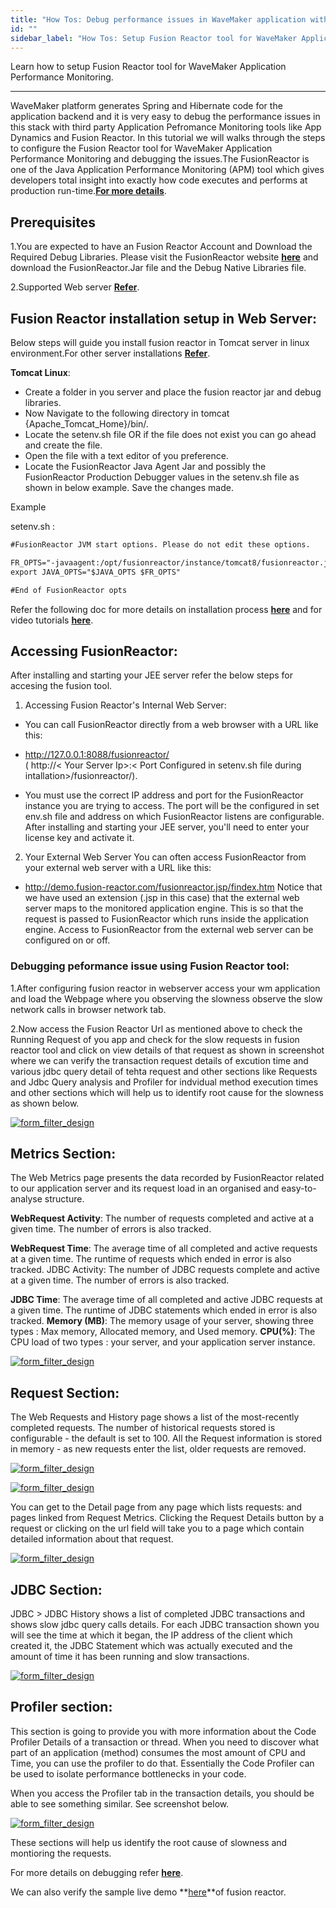 ```yaml
---
title: "How Tos: Debug performance issues in WaveMaker application with Fusion Reactor tool"
id: ""
sidebar_label: "How Tos: Setup Fusion Reactor tool for WaveMaker Application Performance Monitoring"
---
```

Learn how to setup Fusion Reactor tool for WaveMaker Application Performance Monitoring.

---

WaveMaker platform generates Spring and Hibernate code for the application backend and it is very easy to debug the performance issues in this stack with third party Application Pefromance Monitoring tools like App Dynamics and Fusion Reactor. In this tutorial we will walks through the steps to configure the Fusion Reactor tool for WaveMaker Application Performance Monitoring and debugging the issues.The FusionReactor is one of the Java Application Performance Monitoring  (APM) tool which gives developers total insight into exactly how code executes and performs at production run-time.**[For more details](https://intergral.atlassian.net/wiki/spaces/FR82/overview)**. 

## Prerequisites

1.You are expected to have an Fusion Reactor Account and Download the Required Debug Libraries.
Please visit the FusionReactor website **[here](http://www.fusion-reactor.com/download/)** and download the FusionReactor.Jar file and the Debug Native Libraries file. 

2.Supported Web server **[Refer](https://www.fusion-reactor.com/system-requirements/)**. 


## Fusion Reactor installation setup in Web Server:

Below steps will guide you install fusion reactor in Tomcat server in linux environment.For other server installations **[Refer](https://intergral.atlassian.net/wiki/spaces/FR62/pages/148013542/Manual+Installation+-+Application+Server+Examples)**.

**Tomcat Linux**:
- Create a folder in you server and place the fusion reactor jar and debug libraries.
- Now Navigate to the following directory in tomcat {Apache_Tomcat_Home}/bin/.
- Locate the setenv.sh file OR if the file does not exist you can go ahead and create the file.
- Open the file with a text editor of you preference.
- Locate the FusionReactor Java Agent Jar and possibly the FusionReactor Production Debugger values in the setenv.sh file as shown in below example.
Save the changes made.

Example

  setenv.sh :

``` xml
#FusionReactor JVM start options. Please do not edit these options.

FR_OPTS="-javaagent:/opt/fusionreactor/instance/tomcat8/fusionreactor.jar=address=8088 -agentpath:/opt/fusionreactor/instance/tomcat8/libfrjvmti_x64.so"
export JAVA_OPTS="$JAVA_OPTS $FR_OPTS"

#End of FusionReactor opts
```

Refer the following doc for more details on installation process **[here](https://intergral.atlassian.net/wiki/spaces/FR82/pages/245544136/FusionReactor+Installation+Guide)** and for video tutorials **[here](https://www.fusion-reactor.com/videotuts/?filter=installation)**.

## Accessing FusionReactor:

After installing and starting your JEE server refer the below steps for accesing the fusion tool. 

1) Accessing Fusion Reactor's Internal Web Server:

- You can call FusionReactor directly from a web browser with a URL like this: 

- http://127.0.0.1:8088/fusionreactor/  
( http://< Your Server Ip>:< Port Configured in setenv.sh file during intallation>/fusionreactor/).

- You must use the correct IP address and port for the FusionReactor instance you are trying to access.  The port will be the configured in set env.sh file and address on which FusionReactor listens are configurable. After installing and starting your JEE server, you'll need to enter your license key and activate it. 

2) Your External Web Server
You can often access FusionReactor from your external web server with a URL like this: 

- http://demo.fusion-reactor.com/fusionreactor.jsp/findex.htm
Notice that we have used an extension (.jsp in this case) that the external web server maps to the monitored application engine. This is so that the request is passed to FusionReactor which runs inside the application engine. Access to FusionReactor from the external web server can be configured on or off.


### Debugging peformance issue using Fusion Reactor tool:

1.After configuring fusion reactor in webserver access your wm application and load the Webpage where you observing the slowness observe the slow network calls in browser network tab.

2.Now access the Fusion Reactor Url as mentioned above to check the Running Request of you app and check for the slow requests in fusion reactor tool and click on view details of that request as shown in screenshot where we can verify the transaction request details of excution time and various jdbc query detail of tehta request and other sections like Requests and Jdbc Query analysis and Profiler for indvidual method execution times and other sections which will help us to identify root cause for the slowness as shown below.


[![form_filter_design](/learn/assets/fusion_reactor_request.png)](/learn/assets/fusion_reactor_request.png)

## Metrics Section:

The Web Metrics page presents the data recorded by FusionReactor related to our application server and its request load in an organised and easy-to-analyse structure.

**WebRequest Activity**:  The number of requests completed and active at a given time. The number of errors is also tracked.

**WebRequest Time**: The average time of all completed and active requests at a given time.  The runtime of requests which ended in error is also tracked.
JDBC Activity: The number of JDBC requests complete and active at a given time.  The number of errors is also tracked.

**JDBC Time**:  The average time of all completed and active JDBC requests at a given time.  The runtime of JDBC statements which ended in error is also tracked.
**Memory (MB)**:  The memory usage of your server, showing three types : Max memory, Allocated memory, and Used memory.
**CPU(%)**: The CPU load of two types : your server, and your application server instance.

[![form_filter_design](/learn/assets/fusion_reactor_metrics.png)](/learn/assets/fusion_reactor_metrics.png)



## Request Section:

The Web Requests and History page shows a list of the most-recently completed requests.  The number of historical requests stored is configurable - the default is set to 100.  All the Request information is stored in memory - as new requests enter the list, older requests are removed.

[![form_filter_design](/learn/assets/fusion_reactor_runningtransaction.png)](/learn/assets/fusion_reactor_runningtransaction.png)

[![form_filter_design](/learn/assets/fusion_reactor_requests.png)](/learn/assets/fusion_reactor_requests.png)

You can get to the Detail page from any page which lists requests:  and pages linked from Request Metrics. Clicking the Request Details button by a request or clicking on the url field will take you to a page which contain detailed information about that request.

[![form_filter_design](/learn/assets/fusion_reactor_transactiondetails.png)](/learn/assets/fusion_reactor_transactiondetails.png)


## JDBC Section: 

JDBC > JDBC History shows a list of completed JDBC transactions and shows slow jdbc query calls details.
For each JDBC transaction shown you will see the time at which it began, the IP address of the client which created it, the JDBC Statement which was actually executed and the amount of time it has been running and slow transactions.

[![form_filter_design](/learn/assets/fusion_reactor_jdbc.png)](/learn/assets/fusion_reactor_jdbc.png)

## Profiler section:

This section is going to provide you with more information about the Code Profiler Details of a transaction or thread.  When you need to discover what part of an application (method) consumes the most amount of CPU and Time, you can use the profiler to do that.   Essentially the Code Profiler can be used to isolate performance bottlenecks in your code.

When you access the Profiler tab in the transaction details, you should be able to see something similar. See screenshot below.

[![form_filter_design](/learn/assets/fusion_reactor_profiler.png)](/learn/assets/fusion_reactor_profiler.png)

These sections will help us identify the root cause of slowness and montioring the requests.


For more details on debugging refer **[here](https://intergral.atlassian.net/wiki/spaces/FR82/pages/245547449/FusionReactor+User+s+Guide)**.

We can also verify the sample live demo **[here](http://demo.fusionreactor.io/)**of fusion reactor.
